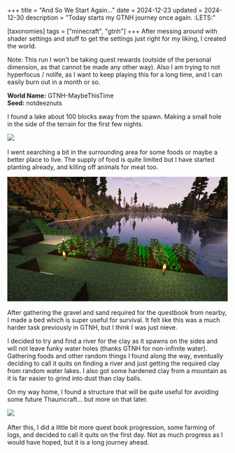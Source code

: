 +++
title = "And So We Start Again..."
date = 2024-12-23
updated = 2024-12-30
description = "Today starts my GTNH journey once again. :LETS:"

[taxonomies]
tags = ["minecraft", "gtnh"]
+++
After messing around with shader settings and stuff to get the settings just right for my liking, I created the world.

Note: This run I won't be taking quest rewards (outside of the personal dimension, as that cannot be made any other way). Also I am trying to not hyperfocus / nolife, as I want to keep playing this for a long time, and I can easily burn out in a month or so.

**World Name:** GTNH-MaybeThisTime<br>
**Seed:** notdeeznuts

I found a lake about 100 blocks away from the spawn. Making a small hole in the side of the terrain for the first few nights.

![](/posts/gtnh/gtnh_2024-12-23_01.png)

I went searching a bit in the surrounding area for some foods or maybe a better place to live. The supply of food is quite limited but I have started planting already, and killing off animals for meat too.

![](/posts/gtnh/gtnh_2024-12-23_02.png)

After gathering the gravel and sand required for the questbook from nearby, I made a bed which is super useful for survival. It felt like this was a much harder task previously in GTNH, but I think I was just nieve.

I decided to try and find a river for the clay as it spawns on the sides and will not leave funky water holes (thanks GTNH for non-infinite water). Gathering foods and other random things I found along the way, eventually deciding to call it quits on finding a river and just getting the required clay from random water lakes. I also got some hardened clay from a mountain as it is far easier to grind into dust than clay balls.

On my way home, I found a structure that will be quite useful for avoiding some future Thaumcraft... but more on that later.

![](/posts/gtnh/gtnh_2024-12-23_03.png)

After this, I did a little bit more quest book progression, some farming of logs, and decided to call it quits on the first day. Not as much progress as I would have hoped, but it is a long journey ahead.
